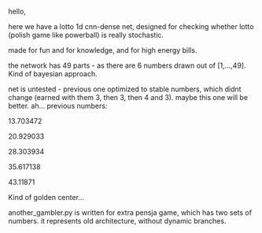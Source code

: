 hello,

here we have a lotto 1d cnn-dense net, designed for checking whether lotto (polish game like powerball) is really stochastic.

made for fun and for knowledge, and for high energy bills.

the network has 49 parts - as there are 6 numbers drawn out of [1,...,49]. Kind of bayesian approach.

net is untested - previous one optimized to stable numbers, which didnt change (earned with them 3, then 3, then 4 and 3). maybe this one will be better.
ah... previous numbers:

  13.703472
  
  20.929033
  
  28.303934
  
  35.617138
  
  43.11871

Kind of golden center...

another_gambler.py is written for extra pensja game, which has two sets of numbers. it represents old architecture, without dynamic branches.
